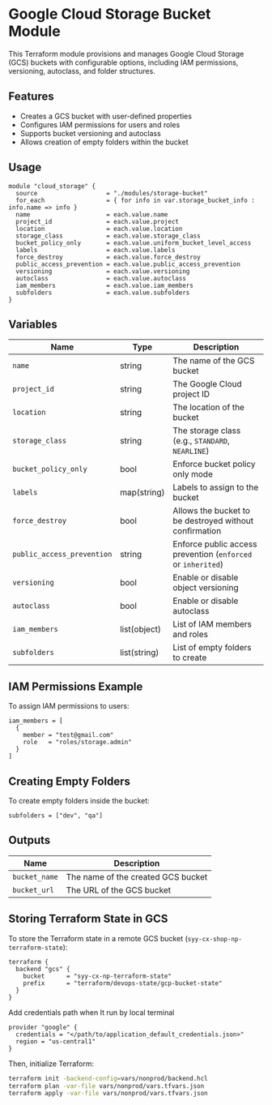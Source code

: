 # Google Cloud Storage Bucket Module

This Terraform module provisions and manages Google Cloud Storage (GCS) buckets with configurable options, including IAM permissions, versioning, autoclass, and folder structures.

## Features
- Creates a GCS bucket with user-defined properties
- Configures IAM permissions for users and roles
- Supports bucket versioning and autoclass
- Allows creation of empty folders within the bucket

## Usage

```hcl
module "cloud_storage" {
  source                   = "./modules/storage-bucket"
  for_each                 = { for info in var.storage_bucket_info : info.name => info }
  name                     = each.value.name
  project_id               = each.value.project
  location                 = each.value.location
  storage_class            = each.value.storage_class
  bucket_policy_only       = each.value.uniform_bucket_level_access
  labels                   = each.value.labels
  force_destroy            = each.value.force_destroy
  public_access_prevention = each.value.public_access_prevention
  versioning               = each.value.versioning
  autoclass                = each.value.autoclass
  iam_members              = each.value.iam_members
  subfolders               = each.value.subfolders
}
```

## Variables

| Name                        | Type   | Description |
|-----------------------------|--------|-------------|
| `name`                      | string | The name of the GCS bucket |
| `project_id`                | string | The Google Cloud project ID |
| `location`                  | string | The location of the bucket |
| `storage_class`             | string | The storage class (e.g., `STANDARD`, `NEARLINE`) |
| `bucket_policy_only`        | bool   | Enforce bucket policy only mode |
| `labels`                    | map(string) | Labels to assign to the bucket |
| `force_destroy`             | bool   | Allows the bucket to be destroyed without confirmation |
| `public_access_prevention`  | string | Enforce public access prevention (`enforced` or `inherited`) |
| `versioning`                | bool   | Enable or disable object versioning |
| `autoclass`                 | bool   | Enable or disable autoclass |
| `iam_members`               | list(object) | List of IAM members and roles |
| `subfolders`                | list(string) | List of empty folders to create |

## IAM Permissions Example

To assign IAM permissions to users:

```hcl
iam_members = [
  {
    member = "test@gmail.com"
    role   = "roles/storage.admin"
  }
]
```

## Creating Empty Folders

To create empty folders inside the bucket:

```hcl
subfolders = ["dev", "qa"]
```

## Outputs

| Name   | Description |
|--------|-------------|
| `bucket_name` | The name of the created GCS bucket |
| `bucket_url`  | The URL of the GCS bucket |

## Storing Terraform State in GCS

To store the Terraform state in a remote GCS bucket (`syy-cx-shop-np-terraform-state`):

```hcl
terraform {
  backend "gcs" {
    bucket      = "syy-cx-np-terraform-state"
    prefix      = "terraform/devops-state/gcp-bucket-state"
  }
}
```

Add credentials path when It run by local terminal
```
provider "google" {
  credentials = "</path/to/application_default_credentials.json>"
  region = "us-central1"
}
```

Then, initialize Terraform:

```sh
terraform init -backend-config=vars/nonprod/backend.hcl
terraform plan -var-file vars/nonprod/vars.tfvars.json
terraform apply -var-file vars/nonprod/vars.tfvars.json
```